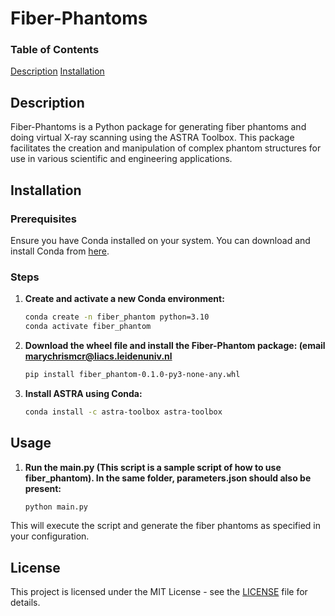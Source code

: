 # Fiber-Phantoms

### Table of Contents

[Description](https://github.com/marychrisgo/Fiber-Phantoms#description)
[Installation](https://github.com/marychrisgo/Fiber-Phantoms#installation)

## Description
Fiber-Phantoms is a Python package for generating fiber phantoms and doing virtual X-ray scanning using the ASTRA Toolbox. This package facilitates the creation and manipulation of complex phantom structures for use in various scientific and engineering applications.

## Installation

### Prerequisites
Ensure you have Conda installed on your system. You can download and install Conda from [here](https://docs.conda.io/en/latest/miniconda.html).

### Steps
1. **Create and activate a new Conda environment:**
    ```sh
    conda create -n fiber_phantom python=3.10
    conda activate fiber_phantom
    ```

2. **Download the wheel file and install the Fiber-Phantom package: (email marychrismcr@liacs.leidenuniv.nl**
    ```sh
    pip install fiber_phantom-0.1.0-py3-none-any.whl
    ```

3. **Install ASTRA using Conda:**
    ```sh
    conda install -c astra-toolbox astra-toolbox
    ```


## Usage

1. **Run the main.py (This script is a sample script of how to use fiber_phantom). In the same folder, parameters.json should also be present:**
    ```sh
    python main.py
    ```

This will execute the script and generate the fiber phantoms as specified in your configuration.

## License

This project is licensed under the MIT License - see the [LICENSE](LICENSE) file for details.

